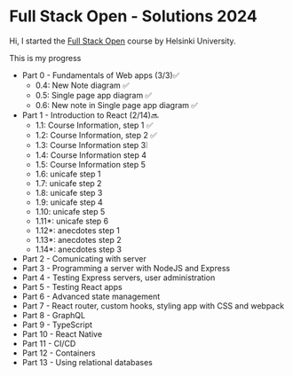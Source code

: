 # Full Stack Open - Solutions 2024

Hi, I started the [Full Stack Open](https://fullstackopen.com/en) course by Helsinki University.

This is my progress

- Part 0 - Fundamentals of Web apps (3/3)✅
    - 0.4: New Note diagram ✅
    - 0.5: Single page app diagram ✅
    - 0.6: New note in Single page app diagram ✅
- Part 1 - Introduction to React  (2/14)🔜
    - 1.1: Course Information, step 1 ✅
    - 1.2: Course Information, step 2 ✅
    - 1.3: Course Information step 3❕
    - 1.4: Course Information step 4
    - 1.5: Course Information step 5
    - 1.6: unicafe step 1
    - 1.7: unicafe step 2
    - 1.8: unicafe step 3
    - 1.9: unicafe step 4
    - 1.10: unicafe step 5
    - 1.11*: unicafe step 6
    - 1.12*: anecdotes step 1
    - 1.13*: anecdotes step 2
    - 1.14*: anecdotes step 3
- Part 2 - Comunicating with server
- Part 3 - Programming a server with NodeJS and Express
- Part 4 - Testing Express servers, user administration
- Part 5 - Testing React apps
- Part 6 - Advanced state management
- Part 7 - React router, custom hooks, styling app with CSS and webpack
- Part 8 - GraphQL
- Part 9 - TypeScript
- Part 10 - React Native
- Part 11 - CI/CD
- Part 12 - Containers
- Part 13 - Using relational databases
